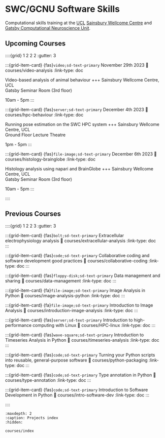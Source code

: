 # SWC/GCNU Software Skills

Computational skills training at the [UCL](https://www.ucl.ac.uk/) 
[Sainsbury Wellcome Centre](https://www.sainsburywellcome.org/web/) and [Gatsby Computational Neuroscience Unit](https://www.ucl.ac.uk/gatsby/gatsby-computational-neuroscience-unit).

## Upcoming Courses
::::{grid} 1 2 2 2
:gutter: 3



:::{grid-item-card} {fas}`video;sd-text-primary`  November 29th 2023
:link: courses/video-analysis
:link-type: doc

Video-based analysis of animal behaviour
+++
Sainsbury Wellcome Centre, UCL <br>
Gatsby Seminar Room (3rd floor)

10am - 5pm
:::

:::{grid-item-card} {fas}`server;sd-text-primary`  December 4th 2023
:link: courses/hpc-behaviour
:link-type: doc

Running pose estimation on the SWC HPC system
+++
Sainsbury Wellcome Centre, UCL <br>
Ground Floor Lecture Theatre

1pm - 5pm
:::

[//]: # (:::{grid-item-card} {fas}`file-image;sd-text-primary`  December 5th 2023)

[//]: # (:link: courses/multiphoton-analysis)

[//]: # (:link-type: doc)

[//]: # ()
[//]: # (Multiphoton imaging analysis)

[//]: # (+++)

[//]: # (Sainsbury Wellcome Centre, UCL <br>)

[//]: # (Room TBC)

[//]: # ()
[//]: # (2pm - 5pm)

[//]: # (:::)

:::{grid-item-card} {fas}`file-image;sd-text-primary`  December 6th 2023
:link: courses/histology-brainglobe
:link-type: doc

Histology analysis using napari and BrainGlobe
+++
Sainsbury Wellcome Centre, UCL <br>
Gatsby Seminar Room (3rd floor)

10am - 5pm
:::

::::

## Previous Courses

<!--for fontawesome icons, see https://fontawesome.com/docs/web/setup/get-started-->
::::{grid} 1 2 2 3
:gutter: 3

:::{grid-item-card} {fas}`bolt;sd-text-primary`  Extracellular electrophysiology analysis
:link: courses/extracellular-analysis
:link-type: doc
:::

:::{grid-item-card} {fas}`code;sd-text-primary`  Collaborative coding and software development good practices
:link: courses/collaborative-coding
:link-type: doc
:::

:::{grid-item-card} {fas}`floppy-disk;sd-text-primary`  Data management and sharing
:link: courses/data-management
:link-type: doc
:::

:::{grid-item-card} {fa}`file-image;sd-text-primary` Image Analysis in Python
:link: courses/image-analysis-python
:link-type: doc
:::

:::{grid-item-card} {fa}`file-image;sd-text-primary` Introduction to Image Analysis
:link: courses/introduction-image-analysis
:link-type: doc
:::

:::{grid-item-card} {fas}`server;sd-text-primary` Introduction to high-performance computing with Linux
:link: courses/HPC-linux
:link-type: doc
:::

:::{grid-item-card} {fas}`wave-square;sd-text-primary` Introduction to Timeseries Analysis in Python
:link: courses/timeseries-analysis
:link-type: doc
:::

:::{grid-item-card} {fas}`code;sd-text-primary`  Turning your Python scripts into reusable, general-purpose software
:link: courses/python-packaging
:link-type: doc
:::

:::{grid-item-card} {fas}`code;sd-text-primary`  Type annotation in Python
:link: courses/type-annotation
:link-type: doc
:::

:::{grid-item-card} {fas}`code;sd-text-primary`  Introduction to Software Development in Python
:link: courses/intro-software-dev
:link-type: doc
:::

::::

```{toctree}
:maxdepth: 2
:caption: Projects index
:hidden:

courses/index
```
